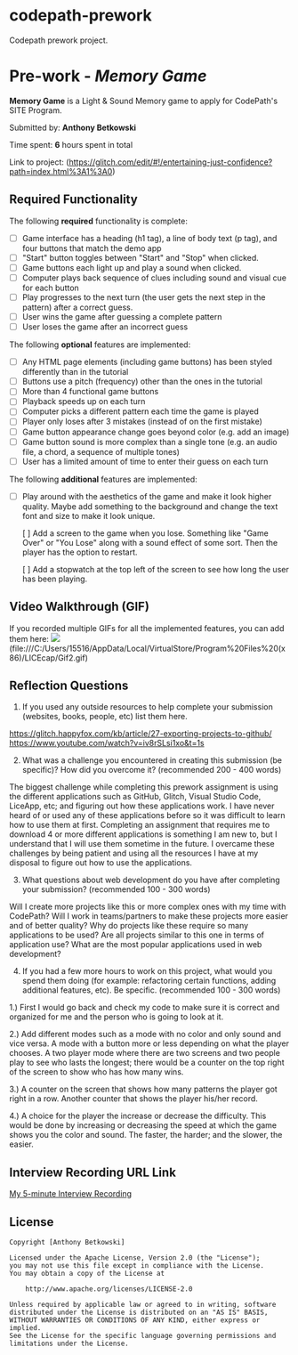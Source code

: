 # codepath-prework
Codepath prework project.
# Pre-work - *Memory Game*

**Memory Game** is a Light & Sound Memory game to apply for CodePath's SITE Program. 

Submitted by: **Anthony Betkowski**

Time spent: **6** hours spent in total

Link to project: (https://glitch.com/edit/#!/entertaining-just-confidence?path=index.html%3A1%3A0)

## Required Functionality

The following **required** functionality is complete:

* [ ] Game interface has a heading (h1 tag), a line of body text (p tag), and four buttons that match the demo app
* [ ] "Start" button toggles between "Start" and "Stop" when clicked. 
* [ ] Game buttons each light up and play a sound when clicked. 
* [ ] Computer plays back sequence of clues including sound and visual cue for each button
* [ ] Play progresses to the next turn (the user gets the next step in the pattern) after a correct guess. 
* [ ] User wins the game after guessing a complete pattern
* [ ] User loses the game after an incorrect guess

The following **optional** features are implemented:

* [ ] Any HTML page elements (including game buttons) has been styled differently than in the tutorial
* [ ] Buttons use a pitch (frequency) other than the ones in the tutorial
* [ ] More than 4 functional game buttons
* [ ] Playback speeds up on each turn
* [ ] Computer picks a different pattern each time the game is played
* [ ] Player only loses after 3 mistakes (instead of on the first mistake)
* [ ] Game button appearance change goes beyond color (e.g. add an image)
* [ ] Game button sound is more complex than a single tone (e.g. an audio file, a chord, a sequence of multiple tones)
* [ ] User has a limited amount of time to enter their guess on each turn

The following **additional** features are implemented:

- [ ] Play around with the aesthetics of the game and make it look higher quality. Maybe add something to the background and change the text font and size to 
      make it look unique.
    
  [ ] Add a screen to the game when you lose. Something like "Game Over" or "You Lose" along with a sound effect of some sort. 
      Then the player has the option to restart.

  [ ] Add a stopwatch at the top left of the screen to see how long the user has been playing.


## Video Walkthrough (GIF)

If you recorded multiple GIFs for all the implemented features, you can add them here:
![](file:///C:/Users/15516/AppData/Local/VirtualStore/Program%20Files%20(x86)/LICEcap/Gif1.gif)
(file:///C:/Users/15516/AppData/Local/VirtualStore/Program%20Files%20(x86)/LICEcap/Gif2.gif)

## Reflection Questions
1. If you used any outside resources to help complete your submission (websites, books, people, etc) list them here. 

https://glitch.happyfox.com/kb/article/27-exporting-projects-to-github/
https://www.youtube.com/watch?v=iv8rSLsi1xo&t=1s

2. What was a challenge you encountered in creating this submission (be specific)? How did you overcome it? (recommended 200 - 400 words) 

The biggest challenge while completing this prework assignment is using the different applications such as GitHub, Glitch, Visual Studio Code, LiceApp, etc; 
and figuring out how these applications work. I have never heard of or used any of these applications before so it was difficult to learn how to use them at first. 
Completing an assignment that requires me to download 4 or more different applications is something I am new to, but I understand that I will use them sometime in 
the future. I overcame these challenges by being patient and using all the resources I have at my disposal to figure out how to use the applications.  

3. What questions about web development do you have after completing your submission? (recommended 100 - 300 words) 

Will I create more projects like this or more complex ones with my time with CodePath?
Will I work in teams/partners to make these projects more easier and of better quality?
Why do projects like these require so many applications to be used? Are all projects similar to this one in terms of application use?
What are the most popular applications used in web development?


4. If you had a few more hours to work on this project, what would you spend them doing (for example: refactoring certain functions, adding additional features, etc). 
   Be specific. (recommended 100 - 300 words) 

1.) First I would go back and check my code to make sure it is correct and organized for me and the person who is going to look at it.

2.) Add different modes such as a mode with no color and only sound and vice versa. A mode with a button more or less depending on what the player chooses. 
    A two player mode where there are two screens and two people play to see who lasts the longest; there would be a counter on the top right of the screen to show who has 
    how many wins.

3.) A counter on the screen that shows how many patterns the player got right in a row. Another counter that shows the player his/her record.

4.) A choice for the player the increase or decrease the difficulty. This would be done by increasing or decreasing the speed at which the game shows you the color 
    and sound. The faster, the harder; and the slower, the easier. 



## Interview Recording URL Link

[My 5-minute Interview Recording](file:///C:/Users/15516/Documents/GitHub/codepath-prework/video6889902635.mp4)


## License

    Copyright [Anthony Betkowski]

    Licensed under the Apache License, Version 2.0 (the "License");
    you may not use this file except in compliance with the License.
    You may obtain a copy of the License at

        http://www.apache.org/licenses/LICENSE-2.0

    Unless required by applicable law or agreed to in writing, software
    distributed under the License is distributed on an "AS IS" BASIS,
    WITHOUT WARRANTIES OR CONDITIONS OF ANY KIND, either express or implied.
    See the License for the specific language governing permissions and
    limitations under the License.
